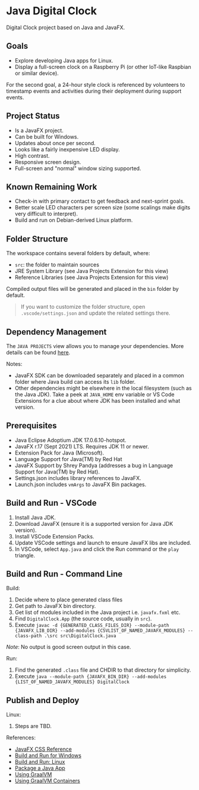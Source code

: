 # Java Digital Clock

Digital Clock project based on Java and JavaFX.

## Goals

- Explore developing Java apps for Linux.
- Display a full-screen clock on a Raspberry Pi (or other IoT-like Raspbian or similar device).

For the second goal, a 24-hour style clock is referenced by volunteers to timestamp events and activities during their deployment during support events.

## Project Status

- Is a JavaFX project.
- Can be built for Windows.
- Updates about once per second.
- Looks like a fairly inexpensive LED display.
- High contrast.
- Responsive screen design.
- Full-screen and "normal" window sizing supported.

## Known Remaining Work

- Check-in with primary contact to get feedback and next-sprint goals.
- Better scale LED characters per screen size (some scalings make digits very difficult to interpret).
- Build and run on Debian-derived Linux platform.

## Folder Structure

The workspace contains several folders by default, where:

- `src`: the folder to maintain sources
- JRE System Library (see Java Projects Extension for this view)
- Reference Libraries (see Java Projects Extension for this view)

Compiled output files will be generated and placed in the `bin` folder by default.

> If you want to customize the folder structure, open `.vscode/settings.json` and update the related settings there.

## Dependency Management

The `JAVA PROJECTS` view allows you to manage your dependencies. More details can be found [here](https://github.com/microsoft/vscode-java-dependency#manage-dependencies).

Notes:

- JavaFX SDK can be downloaded separately and placed in a common folder where Java build can access its `lib` folder.
- Other dependencies might be elsewhere in the local filesystem (such as the Java JDK). Take a peek at `JAVA_HOME` env variable or VS Code Extensions for a clue about where JDK has been installed and what version.

## Prerequisites

- Java Eclipse Adoptium JDK 17.0.6.10-hotspot.
- JavaFX r.17 (Sept 2021) LTS. Requires JDK 11 or newer.
- Extension Pack for Java (Microsoft).
- Language Support for Java(TM) by Red Hat
- JavaFX Support by Shrey Pandya (addresses a bug in Language Support for Java(TM) by Red Hat).
- Settings.json includes library references to JavaFX.
- Launch.json includes `vmArgs` to JavaFX Bin packages.

## Build and Run - VSCode

1. Install Java JDK.
1. Download JavaFX (ensure it is a supported version for Java JDK version).
1. Install VSCode Extension Packs.
1. Update VSCode settings and launch to ensure JavaFX libs are included.
1. In VSCode, select `App.java` and click the Run command or the `play` triangle.

## Build and Run - Command Line

Build:

1. Decide where to place generated class files
1. Get path to JavaFX bin directory.
1. Get list of modules included in the Java project i.e. `javafx.fxml` etc.
1. Find `DigitalClock.App` (the source code, usually in `src`).
1. Execute `javac -d {GENERATED_CLASS_FILES_DIR} --module-path {JAVAFX_LIB_DIR} --add-modules {CSVLIST_OF_NAMED_JAVAFX_MODULES} --class-path .\src src\DigitalClock.java`

_Note_: No output is good screen output in this case.

Run:

1. Find the generated `.class` file and CHDIR to that directory for simplicity.
1. Execute `java --module-path {JAVAFX_BIN_DIR} --add-modules {LIST_OF_NAMED_JAVAFX_MODULES} DigitalClock`

## Publish and Deploy

Linux:

1. Steps are TBD.

References:

- [JavaFX CSS Reference](https://docs.oracle.com/javafx/2/api/javafx/scene/doc-files/cssref.html)
- [Build and Run for Windows](https://stackoverflow.com/questions/16137713/how-do-i-run-a-java-program-from-the-command-line-on-windows)
- [Build and Run: Linux](https://askubuntu.com/questions/145748/how-to-compile-a-java-file-on-ubuntu)
- [Package a Java App](https://stackoverflow.com/questions/65851854/how-to-build-java-native-executable-files-for-linux)
- [Using GraalVM](https://www.graalvm.org/latest/reference-manual/native-image/guides/build-static-executables/)
- [Using GraalVM Containers](https://www.graalvm.org/latest/reference-manual/native-image/guides/containerise-native-executable-and-run-in-docker-container/)
